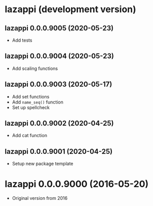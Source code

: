 # lazappi (development version)

## lazappi 0.0.0.9005 (2020-05-23)

* Add tests

## lazappi 0.0.0.9004 (2020-05-23)

* Add scaling functions

## lazappi 0.0.0.9003 (2020-05-17)

* Add set functions
* Add `name_seq()` function
* Set up spellcheck

## lazappi 0.0.0.9002 (2020-04-25)

* Add cat function

## lazappi 0.0.0.9001 (2020-04-25)

* Setup new package template

# lazappi 0.0.0.9000 (2016-05-20)

* Original version from 2016
